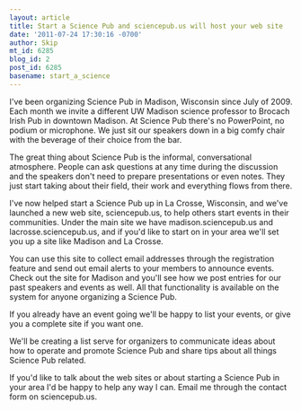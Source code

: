 ```yaml
---
layout: article
title: Start a Science Pub and sciencepub.us will host your web site
date: '2011-07-24 17:30:16 -0700'
author: Skip
mt_id: 6285
blog_id: 2
post_id: 6285
basename: start_a_science
---
```

I've been organizing Science Pub in Madison, Wisconsin since July of 2009. Each month we invite a different UW Madison science professor to Brocach Irish Pub in downtown Madison. At Science Pub there's no PowerPoint, no podium or microphone. We just sit our speakers down in a big comfy chair with the beverage of their choice from the bar.

The great thing about Science Pub is the informal, conversational atmosphere. People can ask questions at any time during the discussion and the speakers don't need to prepare presentations or even notes. They just start taking about their field, their work and everything flows from there.

I've now helped start a Science Pub up in La Crosse, Wisconsin, and we've launched a new web site, sciencepub.us, to help others start events in their communities. Under the main site we have madison.sciencepub.us and lacrosse.sciencepub.us, and if you'd like to start on in your area we'll set you up a site like Madison and La Crosse.

You can use this site to collect email addresses through the registration feature and send out email alerts to your members to announce events. Check out the site for Madison and you'll see how we post entries for our past speakers and events as well. All that functionality is available on the system for anyone organizing a Science Pub.

If you already have an event going we'll be happy to list your events, or give you a complete site if you want one.

We'll be creating a list serve for organizers to communicate ideas about how to operate and promote Science Pub and share tips about all things Science Pub related.

If you'd like to talk about the web sites or about starting a Science Pub in your area I'd be happy to help any way I can. Email me through the contact form on sciencepub.us.
